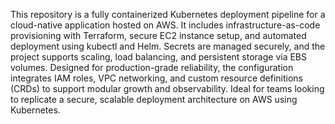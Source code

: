 This repository is a fully containerized Kubernetes deployment pipeline for a cloud-native application hosted on AWS. It includes infrastructure-as-code provisioning with Terraform, secure EC2 instance setup, and automated deployment using kubectl and Helm. Secrets are managed securely, and the project supports scaling, load balancing, and persistent storage via EBS volumes. Designed for production-grade reliability, the configuration integrates IAM roles, VPC networking, and custom resource definitions (CRDs) to support modular growth and observability. Ideal for teams looking to replicate a secure, scalable deployment architecture on AWS using Kubernetes.
